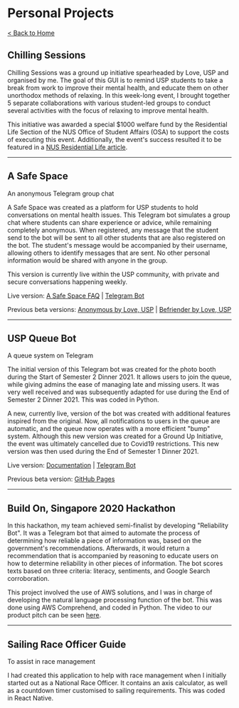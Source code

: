 # Personal Projects

[< Back to Home](../README.md)

## Chilling Sessions

Chilling Sessions was a ground up initiative spearheaded by Love, USP and organised by me. The goal of this GUI is to remind USP students to take a break from work to improve their mental health, and educate them on other unorthodox methods of relaxing. In this week-long event, I brought together 5 separate collaborations with various student-led groups to conduct several activities with the focus of relaxing to improve mental health.

This initiative was awarded a special $1000 welfare fund by the Residential Life Section of the NUS Office of Student Affairs (OSA) to support the costs of executing this event. Additionally, the event's success resulted it to be featured in a [NUS Residential Life article](https://blog.nus.edu.sg/reslife/2021/11/03/how-to-take-care-of-your-mental-health-tips-from-mental-wellness-groups-on-campus/).

---

## A Safe Space

An anonymous Telegram group chat

A Safe Space was created as a platform for USP students to hold conversations on mental health issues. This Telegram bot simulates a group chat where students can share experience or advice, while remaining completely anonymous. When registered, any message that the student send to the bot will be sent to all other students that are also registered on the bot. The student's message would be accompanied by their username, allowing others to identify messages that are sent. No other personal information would be shared with anyone in the group.

This version is currently live within the USP community, with private and secure conversations happening weekly.

Live version: [A Safe Space FAQ](https://kwokyto.github.io/a-safe-space/) \| [Telegram Bot](https://telegram.me/asafespacebot)

Previous beta versions: [Anonymous by Love, USP](https://kwokyto.github.io/anonymous-telegram-bot/) \| [Befriender by Love, USP](https://kwokyto.github.io/befriender-telegram-bot/)

---

## USP Queue Bot

A queue system on Telegram

The initial version of this Telegram bot was created for the photo booth during the Start of Semester 2 Dinner 2021. It allows users to join the queue, while giving admins the ease of managing late and missing users. It was very well received and was subsequently adapted for use during the End of Semester 2 Dinner 2021. This was coded in Python.

A new, currently live, version of the bot was created with additional features inspired from the original. Now, all notifications to users in the queue are automatic, and the queue now operates with a more efficient "bump" system. Although this new version was created for a Ground Up Initiative, the event was ultimately cancelled due to Covid19 restrictions. This new version was then used during the End of Semester 1 Dinner 2021.

Live version: [Documentation](https://kwokyto.github.io/usp-queue-bot/) \| [Telegram Bot](https://telegram.me/uspqueuebot)

Previous beta version: [GitHub Pages](https://kwokyto.github.io/queueing-bot/)

---

## Build On, Singapore 2020 Hackathon

In this hackathon, my team achieved semi-finalist by developing "Reliability Bot". It was a Telegram bot that aimed to automate the process of determining how reliable a piece of information was, based on the government's recommendations. Afterwards, it would return a recommendation that is accompanied by reasoning to educate users on how to determine reliability in other pieces of information. The bot scores texts based on three criteria: literacy, sentiments, and Google Search corroboration.

This project involved the use of AWS solutions, and I was in charge of developing the natural language processing function of the bot. This was done using AWS Comprehend, and coded in Python. The video to our product pitch can be seen [here](build_on_singapore/build_on_singapore_video.mp4).

---

## Sailing Race Officer Guide

To assist in race management

I had created this application to help with race management when I initially started out as a National Race Officer. It contains an axis calculator, as well as a countdown timer customised to sailing requirements. This was coded in React Native.
